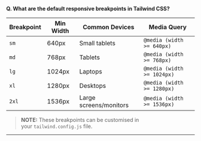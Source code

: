 
 **Q. What are the default responsive breakpoints in Tailwind CSS?**

| **Breakpoint** | **Min Width** | **Common Devices**     | **Media Query**            |
| -------------- | ------------- | ---------------------- | -------------------------- |
| `sm`           | 640px         | Small tablets          | `@media (width >= 640px)`  |
| `md`           | 768px         | Tablets                | `@media (width >= 768px)`  |
| `lg`           | 1024px        | Laptops                | `@media (width >= 1024px)` |
| `xl`           | 1280px        | Desktops               | `@media (width >= 1280px)` |
| `2xl`          | 1536px        | Large screens/monitors | `@media (width >= 1536px)` |

> **NOTE:** These breakpoints can be customised in your `tailwind.config.js` file.

---
